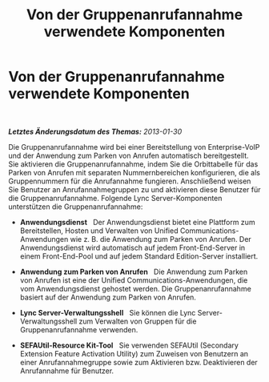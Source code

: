﻿---
title: Von der Gruppenanrufannahme verwendete Komponenten
TOCTitle: Von der Gruppenanrufannahme verwendete Komponenten
ms:assetid: 45db2f23-d486-4b20-a8cf-7b48a1f9fd3a
ms:mtpsurl: https://technet.microsoft.com/de-de/library/JJ945625(v=OCS.15)
ms:contentKeyID: 52056354
ms.date: 05/19/2016
mtps_version: v=OCS.15
ms.translationtype: HT
---

# Von der Gruppenanrufannahme verwendete Komponenten

 

_**Letztes Änderungsdatum des Themas:** 2013-01-30_

Die Gruppenanrufannahme wird bei einer Bereitstellung von Enterprise-VoIP und der Anwendung zum Parken von Anrufen automatisch bereitgestellt. Sie aktivieren die Gruppenanrufannahme, indem Sie die Orbittabelle für das Parken von Anrufen mit separaten Nummernbereichen konfigurieren, die als Gruppennummern für die Anrufannahme fungieren. Anschließend weisen Sie Benutzer an Anrufannahmegruppen zu und aktivieren diese Benutzer für die Gruppenanrufannahme. Folgende Lync Server-Komponenten unterstützen die Gruppenanrufannahme:

  - **Anwendungsdienst**   Der Anwendungsdienst bietet eine Plattform zum Bereitstellen, Hosten und Verwalten von Unified Communications-Anwendungen wie z. B. die Anwendung zum Parken von Anrufen. Der Anwendungsdienst wird automatisch auf jedem Front-End-Server in einem Front-End-Pool und auf jedem Standard Edition-Server installiert.

  - **Anwendung zum Parken von Anrufen**   Die Anwendung zum Parken von Anrufen ist eine der Unified Communications-Anwendungen, die vom Anwendungsdienst gehostet werden. Die Gruppenanrufannahme basiert auf der Anwendung zum Parken von Anrufen.

  - **Lync Server-Verwaltungsshell**   Sie können die Lync Server-Verwaltungsshell zum Verwalten von Gruppen für die Gruppenanrufannahme verwenden.

  - **SEFAUtil-Resource Kit-Tool**   Sie verwenden SEFAUtil (Secondary Extension Feature Activation Utility) zum Zuweisen von Benutzern an einer Anrufannahmegruppe sowie zum Aktivieren bzw. Deaktivieren der Anrufannahme für Benutzer.

